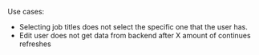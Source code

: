 Use cases:

- Selecting job titles does not select the specific one that the user has.
- Edit user does not get data from backend after X amount of continues refreshes
